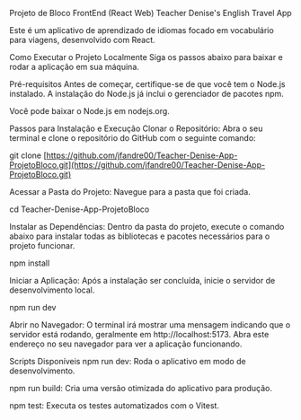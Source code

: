 Projeto de Bloco FrontEnd (React Web)
Teacher Denise's English Travel App

Este é um aplicativo de aprendizado de idiomas focado em vocabulário para viagens, desenvolvido com React.

Como Executar o Projeto Localmente
Siga os passos abaixo para baixar e rodar a aplicação em sua máquina.

Pré-requisitos
Antes de começar, certifique-se de que você tem o Node.js instalado. A instalação do Node.js já inclui o gerenciador de pacotes npm.

Você pode baixar o Node.js em nodejs.org.

Passos para Instalação e Execução
Clonar o Repositório:
Abra o seu terminal e clone o repositório do GitHub com o seguinte comando:

git clone [https://github.com/jfandre00/Teacher-Denise-App-ProjetoBloco.git](https://github.com/jfandre00/Teacher-Denise-App-ProjetoBloco.git)

Acessar a Pasta do Projeto:
Navegue para a pasta que foi criada.

cd Teacher-Denise-App-ProjetoBloco

Instalar as Dependências:
Dentro da pasta do projeto, execute o comando abaixo para instalar todas as bibliotecas e pacotes necessários para o projeto funcionar.

npm install

Iniciar a Aplicação:
Após a instalação ser concluída, inicie o servidor de desenvolvimento local.

npm run dev

Abrir no Navegador:
O terminal irá mostrar uma mensagem indicando que o servidor está rodando, geralmente em http://localhost:5173. Abra este endereço no seu navegador para ver a aplicação funcionando.

Scripts Disponíveis
npm run dev: Roda o aplicativo em modo de desenvolvimento.

npm run build: Cria uma versão otimizada do aplicativo para produção.

npm test: Executa os testes automatizados com o Vitest.